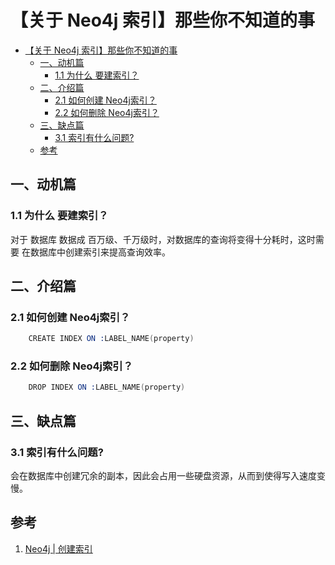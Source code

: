 # 【关于 Neo4j 索引】那些你不知道的事

- [【关于 Neo4j 索引】那些你不知道的事](#关于-neo4j-索引那些你不知道的事)
  - [一、动机篇](#一动机篇)
    - [1.1 为什么 要建索引？](#11-为什么-要建索引)
  - [二、介绍篇](#二介绍篇)
    - [2.1 如何创建 Neo4j索引？](#21-如何创建-neo4j索引)
    - [2.2 如何删除 Neo4j索引？](#22-如何删除-neo4j索引)
  - [三、缺点篇](#三缺点篇)
    - [3.1 索引有什么问题?](#31-索引有什么问题)
  - [参考](#参考)

## 一、动机篇

### 1.1 为什么 要建索引？

对于 数据库 数据成 百万级、千万级时，对数据库的查询将变得十分耗时，这时需要 在数据库中创建索引来提高查询效率。


## 二、介绍篇

### 2.1 如何创建 Neo4j索引？

```s
    CREATE INDEX ON :LABEL_NAME(property)
```

### 2.2 如何删除 Neo4j索引？

```s
    DROP INDEX ON :LABEL_NAME(property)
```

## 三、缺点篇

### 3.1 索引有什么问题?

会在数据库中创建冗余的副本，因此会占用一些硬盘资源，从而到使得写入速度变慢。

## 参考

1. [Neo4j | 创建索引](https://zhuanlan.zhihu.com/p/60608481)
